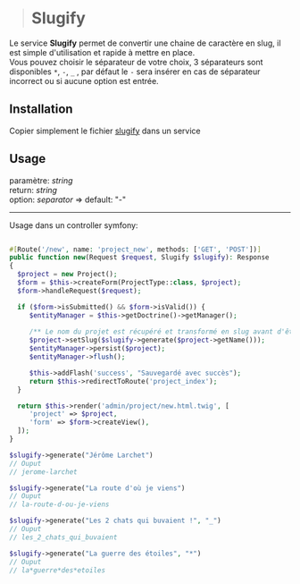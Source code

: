 ># Slugify

Le service **Slugify** permet de convertir une chaine de caractère en slug, il est simple d'utilisation et rapide à mettre en place.  
Vous pouvez choisir le séparateur de votre choix, 3 séparateurs sont disponibles `*`, `-`, `_` , par défaut le `-` sera insérer en cas de séparateur incorrect ou si aucune option est entrée.  

## Installation
Copier simplement le fichier [slugify](https://github.com/dierickd/Slugify/blob/main/Slugify.php) dans un service  

## Usage

paramètre: _string_  
return: _string_  
option: _separator_ => default: "-"
  
*******************
  
    
Usage dans un controller symfony:

```php

#[Route('/new', name: 'project_new', methods: ['GET', 'POST'])]
public function new(Request $request, Slugify $slugify): Response
{
  $project = new Project();
  $form = $this->createForm(ProjectType::class, $project);
  $form->handleRequest($request);

  if ($form->isSubmitted() && $form->isValid()) {
     $entityManager = $this->getDoctrine()->getManager();
     
     /** Le nom du projet est récupéré et transformé en slug avant d'être persisté */
     $project->setSlug($slugify->generate($project->getName()));
     $entityManager->persist($project);
     $entityManager->flush();

     $this->addFlash('success', "Sauvegardé avec succès");
     return $this->redirectToRoute('project_index');
  }

  return $this->render('admin/project/new.html.twig', [
     'project' => $project,
     'form' => $form->createView(),
  ]);
}

```


```php
$slugify->generate("Jérôme Larchet")
// Ouput
// jerome-larchet
```

```php
$slugify->generate("La route d'où je viens")
// Ouput
// la-route-d-ou-je-viens
```

```php
$slugify->generate("Les 2 chats qui buvaient !", "_")
// Ouput
// les_2_chats_qui_buvaient
```

```php
$slugify->generate("La guerre des étoiles", "*")
// Ouput
// la*guerre*des*etoiles
```





